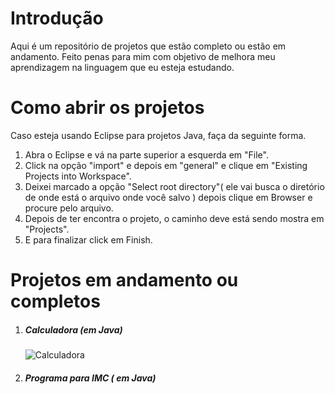 # Introdução
Aqui é um repositório de projetos que estão completo ou estão em andamento. Feito penas para mim com objetivo de melhora meu aprendizagem na linguagem que eu esteja estudando.


# Como abrir os projetos



Caso esteja usando Eclipse para projetos Java, faça da seguinte forma.

1. Abra o Eclipse e vá na parte superior a esquerda em "File".
2. Click na opção "import" e depois em "general" e clique em "Existing Projects into Workspace".
3. Deixei marcado a opção "Select root directory"( ele vai busca o diretório de onde está  o arquivo onde você salvo ) depois clique em Browser e procure pelo arquivo.
4. Depois de ter encontra o projeto, o caminho deve está sendo mostra em "Projects".
5. E para finalizar click em Finish.



# Projetos em andamento ou completos

1. ##### Calculadora (em Java)
   
   ![Calculadora](https://user-images.githubusercontent.com/88062739/155040549-cb86aae0-8aeb-4b02-b497-841e8550dd71.png)
   
1. <h5>Programa para IMC ( em Java)</h5>
   
   
   
   
   
   
   
   













